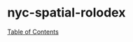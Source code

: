 # nyc-spatial-rolodex

[Table of Contents](https://github.com/mattyschell/nyc-spatial-rolodex/wiki)
